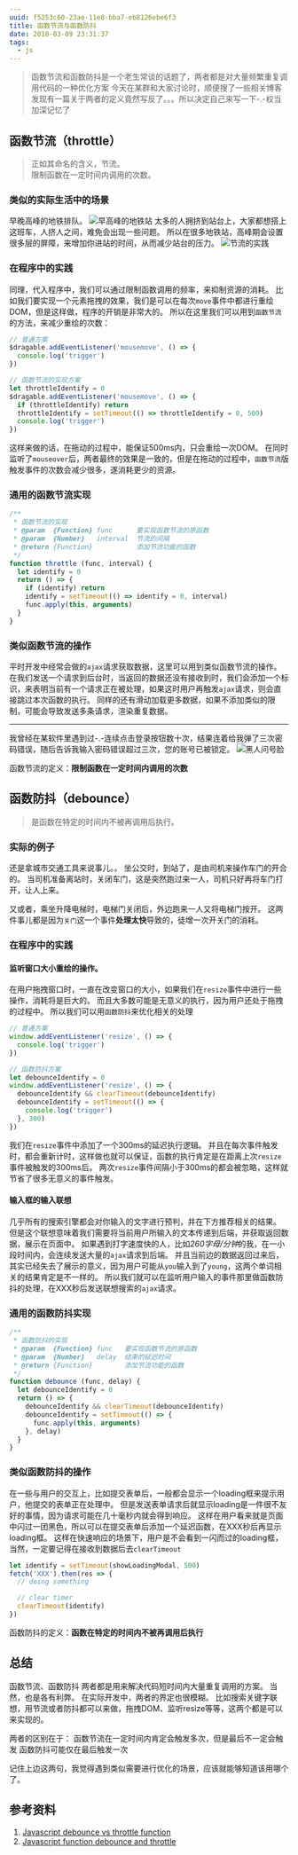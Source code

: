 ```yaml
---
uuid: f5253c60-23ae-11e8-bba7-eb8126ebe6f3
title: 函数节流与函数防抖
date: 2018-03-09 23:31:37
tags:
  - js
---
```


> 函数节流和函数防抖是一个老生常谈的话题了，两者都是对大量频繁重复调用代码的一种优化方案
> 今天在某群和大家讨论时，顺便搜了一些相关博客  
> 发现有一篇关于两者的定义竟然写反了。。。所以决定自己来写一下-.-权当加深记忆了

<!-- more -->

## 函数节流（throttle）

> 正如其命名的含义，节流。  
> 限制函数在一定时间内调用的次数。

### 类似的实际生活中的场景

早晚高峰的地铁排队。
![早高峰的地铁站](/images/function-throttle-and-function-debounce/debounce-pic1.jpg)
太多的人拥挤到站台上，大家都想搭上这班车，人挤人之间，难免会出现一些问题。
所以在很多地铁站，高峰期会设置很多层的屏障，来增加你进站的时间，从而减少站台的压力。
![节流的实践](/images/function-throttle-and-function-debounce/debounce-pic2.jpeg)

### 在程序中的实践

同理，代入程序中，我们可以通过限制函数调用的频率，来抑制资源的消耗。
比如我们要实现一个元素拖拽的效果，我们是可以在每次`move`事件中都进行重绘DOM，但是这样做，程序的开销是非常大的。
所以在这里我们可以用到`函数节流`的方法，来减少重绘的次数：
```javascript
// 普通方案
$dragable.addEventListener('mousemove', () => {
  console.log('trigger')
})

// 函数节流的实现方案
let throttleIdentify = 0
$dragable.addEventListener('mousemove', () => {
  if (throttleIdentify) return
  throttleIdentify = setTimeout(() => throttleIdentify = 0, 500)
  console.log('trigger')
})
```
这样来做的话，在拖动的过程中，能保证500ms内，只会重绘一次DOM。
在同时监听了`mouseover`后，两者最终的效果是一致的，但是在拖动的过程中，`函数节流`版触发事件的次数会减少很多，遂消耗更少的资源。

### 通用的函数节流实现

```javascript
/**
 * 函数节流的实现
 * @param  {Function} func      要实现函数节流的原函数
 * @param  {Number}   interval  节流的间隔
 * @return {Function}           添加节流功能的函数
 */
function throttle (func, interval) {
  let identify = 0
  return () => {
    if (identify) return
    identify = setTimeout(() => identify = 0, interval)
    func.apply(this, arguments)
  }
}
```

### 类似函数节流的操作

平时开发中经常会做的`ajax`请求获取数据，这里可以用到类似函数节流的操作。
在我们发送一个请求到后台时，当返回的数据还没有接收到时，我们会添加一个标识，来表明当前有一个请求正在被处理，如果这时用户再触发`ajax`请求，则会直接跳过本次函数的执行。
同样的还有滑动加载更多数据，如果不添加类似的限制，可能会导致发送多条请求，渲染重复数据。

----
我曾经在某软件里遇到过-.-连续点击登录按钮数十次，结果连着给我弹了三次密码错误，随后告诉我输入密码错误超过三次，您的账号已被锁定。
![黑人问号脸](/images/function-throttle-and-function-debounce/debounce-pic3.jpeg)


函数节流的定义：**限制函数在一定时间内调用的次数**

## 函数防抖（debounce）

> 是函数在特定的时间内不被再调用后执行。

### 实际的例子

还是拿城市交通工具来说事儿。。
坐公交时，到站了，是由司机来操作车门的开合的。
当司机准备离站时，关闭车门，这是突然跑过来一人，司机只好再将车门打开，让人上来。

又或者，乘坐升降电梯时，电梯门关闭后，外边跑来一人又将电梯门按开。
这两件事儿都是因为`关门`这一个事件**处理太快**导致的，徒增一次开关门的消耗。

### 在程序中的实践

####  监听窗口大小重绘的操作。

在用户拖拽窗口时，一直在改变窗口的大小，如果我们在`resize`事件中进行一些操作，消耗将是巨大的。
而且大多数可能是无意义的执行，因为用户还处于拖拽的过程中。
所以我们可以用`函数防抖`来优化相关的处理
```javascript
// 普通方案
window.addEventListener('resize', () => {
  console.log('trigger')
})

// 函数防抖方案
let debounceIdentify = 0
window.addEventListener('resize', () => {
  debounceIdentify && clearTimeout(debounceIdentify)
  debounceIdentify = setTimeout(() => {
    console.log('trigger')
  }, 300)
})
```

我们在`resize`事件中添加了一个300ms的延迟执行逻辑。
并且在每次事件触发时，都会重新计时，这样做也就可以保证，函数的执行肯定是在距离上次`resize`事件被触发的300ms后。
两次`resize`事件间隔小于300ms的都会被忽略，这样就节省了很多无意义的事件触发。

#### 输入框的输入联想

几乎所有的搜索引擎都会对你输入的文字进行预判，并在下方推荐相关的结果。
但是这个联想意味着我们需要将当前用户所输入的文本传递到后端，并获取返回数据，展示在页面中。
如果遇到打字速度快的人，比如*260字母/分钟*的我，在一小段时间内，会连续发送大量的`ajax`请求到后端。
并且当前边的数据返回过来后，其实已经失去了展示的意义，因为用户可能从`you`输入到了`young`，这两个单词相关的结果肯定是不一样的。
所以我们就可以在监听用户输入的事件那里做函数防抖的处理，在XXX秒后发送联想搜索的`ajax`请求。

### 通用的函数防抖实现

```javascript
/**
 * 函数防抖的实现
 * @param  {Function} func   要实现函数节流的原函数
 * @param  {Number}   delay  结束的延迟时间
 * @return {Function}        添加节流功能的函数
 */
function debounce (func, delay) {
  let debounceIdentify = 0
  return () => {
    debounceIdentify && clearTimeout(debounceIdentify)
    debounceIdentify = setTimeout(() => {
      func.apply(this, arguments)
    }, delay)
  }
}
```

### 类似函数防抖的操作

在一些与用户的交互上，比如提交表单后，一般都会显示一个loading框来提示用户，他提交的表单正在处理中。
但是发送表单请求后就显示loading是一件很不友好的事情，因为请求可能在几十毫秒内就会得到响应。
这样在用户看来就是页面中闪过一团黑色，所以可以在提交表单后添加一个延迟函数，在XXX秒后再显示loading框。
这样在快速响应的场景下，用户是不会看到一闪而过的loading框，当然，一定要记得在接收到数据后去`clearTimeout`

```javascript
let identify = setTimeout(showLoadingModal, 500)
fetch('XXX').then(res => {
  // doing something

  // clear timer
  clearTimeout(identify)
})
```

函数防抖的定义：**函数在特定的时间内不被再调用后执行**

## 总结

函数节流、函数防抖
两者都是用来解决代码短时间内大量重复调用的方案。
当然，也是各有利弊。
在实际开发中，两者的界定也很模糊。
比如搜索关键字联想，用节流或者防抖都可以来做，拖拽DOM、监听resize等等，这两个都是可以来实现的。

两者的区别在于：
函数节流在一定时间内肯定会触发多次，但是最后不一定会触发
函数防抖可能仅在最后触发一次

记住上边这两句，我觉得遇到类似需要进行优化的场景，应该就能够知道该用哪个了。

## 参考资料

1. [Javascript debounce vs throttle function](https://ict.ken.be/javascript-debounce-vs-throttle-function)
2. [Javascript function debounce and throttle](https://gist.github.com/7885923)
